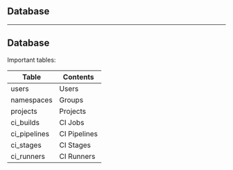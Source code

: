 <!-- .slide: id="gitlab_database" class="vertical-center" -->

<i class="fa-duotone fa-database fa-8x fa-duotone-colors" style="float: right; color: grey;"></i>

## Database

---

## Database

<i class="fa-duotone fa-database fa-4x fa-duotone-colors" style="float: right;"></i>

Important tables:

| Table        | Contents                                                                         |
|--------------|----------------------------------------------------------------------------------|
| users        | Users [<i class="fa-solid fa-arrow-right-to-bracket"></i>](#/gitlab_users)       |
| namespaces   | Groups [<i class="fa-solid fa-arrow-right-to-bracket"></i>](#/gitlab_projects)   |
| projects     | Projects [<i class="fa-solid fa-arrow-right-to-bracket"></i>](#/gitlab_projects) |
| ci_builds    | CI Jobs                                                                          |
| ci_pipelines | CI Pipelines                                                                     |
| ci_stages    | CI Stages                                                                        |
| ci_runners   | CI Runners [<i class="fa-solid fa-arrow-right-to-bracket"></i>](#/gitlab_runner) |
